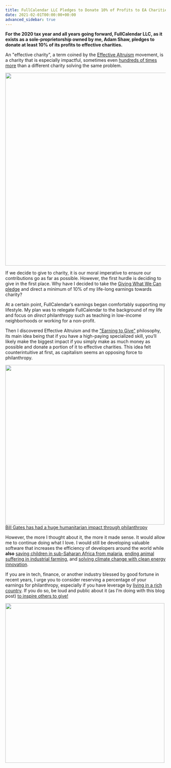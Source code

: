 ```yaml
---
title: FullCalendar LLC Pledges to Donate 10% of Profits to EA Charities
date: 2021-02-01T00:00:00+00:00
advanced_sidebar: true
---
```


**For the 2020 tax year and all years going forward, FullCalendar LLC, as it exists as a sole-proprietorship owned by me, Adam Shaw, pledges to donate at least 10% of its profits to effective charities.**

An "effective charity", a term coined by the [Effective Altruism](https://www.effectivealtruism.org/articles/introduction-to-effective-altruism/) movement, is a charity that is especially impactful, sometimes even [hundreds of times more](https://www.givingwhatwecan.org/charity-comparisons/) than a different charity solving the same problem.

<div class='image-with-caption'>
  <a href='https://www.givingwhatwecan.org/charity-comparisons/'>
    <img src='{{ site.baseurl }}/assets/images/blog/ea/effectiveness-graph.png' width='604'>
  </a>
</div>

If we decide to give to charity, it is our moral imperative to ensure our contributions go as far as possible. However, the first hurdle is deciding to give in the first place. Why have I decided to take the [Giving What We Can pledge](https://www.givingwhatwecan.org/pledge/) and direct a minimum of 10% of my life-long earnings towards charity?

At a certain point, FullCalendar’s earnings began comfortably supporting my lifestyle. My plan was to relegate FullCalendar to the background of my life and focus on *direct* philanthropy such as teaching in low-income neighborhoods or working for a non-profit.

Then I discovered Effective Altruism and the ["Earning to Give"](https://80000hours.org/articles/earning-to-give/) philosophy, its main idea being that if you have a high-paying specialized skill, you’ll likely make the biggest impact if you simply make as much money as possible and donate a portion of it to effective charities. This idea felt counterintuitive at first, as capitalism seems an opposing force to philanthropy.

<div class='image-with-caption'>
  <a href='https://80000hours.org/articles/earning-to-give/'>
    <img src='{{ site.baseurl }}/assets/images/blog/ea/gates.jpg' width='500'>
    <span>Bill Gates has had a huge humanitarian impact through philanthropy</span>
  </a>
</div>

However, the more I thought about it, the more it made sense. It would allow me to continue doing what I love. I would still be developing valuable software that increases the efficiency of developers around the world while <strong class='really-strong'>also</strong> [saving children in sub-Saharan Africa from malaria](https://www.givewell.org/), [ending animal suffering in industrial farming](https://www.openphilanthropy.org/focus/us-policy/farm-animal-welfare), and [solving climate change with clean energy innovation](https://founderspledge.com/funds/climate-change-fund).

If you are in tech, finance, or another industry blessed by good fortune in recent years, I urge you to consider reserving a percentage of your earnings for philanthropy, especially if you have leverage by [living in a rich country](https://howrichami.givingwhatwecan.org/how-rich-am-i). If you do so, be loud and public about it (as I’m doing with this blog post) [to inspire others to give!](https://www.givingwhatwecan.org/post/2015/12/why-you-should-be-public-good-deeds/)

<a href='https://www.givingwhatwecan.org/pledge/'>
  <img src='{{ site.baseurl }}/assets/images/blog/ea/pledge.jpg' width='500'>
</a>
